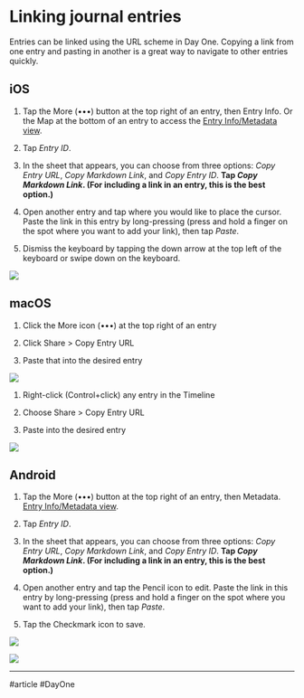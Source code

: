 # Linking journal entries

Entries can be linked using the URL scheme in Day One. Copying a link from one entry and pasting in another is a great way to navigate to other entries quickly. 

## iOS

  1. Tap the More (•••) button at the top right of an entry, then Entry Info. Or the Map at the bottom of an entry to access the [Entry Info/Metadata view](https://help.dayoneapp.com/en/articles/882775-entry-info-metadata-in-day-one-for-ios). 

  2. Tap _Entry ID_.

  3. In the sheet that appears, you can choose from three options: _Copy Entry URL_, _Copy Markdown Link_, and _Copy Entry ID_. **Tap _Copy Markdown Link_. (For including a link in an entry, this is the best option.)**

  4. Open another entry and tap where you would like to place the cursor. Paste the link in this entry by long-pressing (press and hold a finger on the spot where you want to add your link), then tap _Paste_.

  5. Dismiss the keyboard by tapping the down arrow at the top left of the keyboard or swipe down on the keyboard.

![](https://downloads.intercomcdn.com/i/o/377156722/d1dd0998dc8b09bf97e33088/Screen+Shot+2021-08-17+at+12.47.51+PM.png)

## macOS

  1. Click the More icon (•••) at the top right of an entry

  2. Click Share > Copy Entry URL

  3. Paste that into the desired entry

![](https://downloads.intercomcdn.com/i/o/377158366/08fe619d0d9948f4682255e0/Screen+Shot+2021-08-17+at+12.50.07+PM.png)

  1. Right-click (Control+click) any entry in the Timeline

  2. Choose Share > Copy Entry URL

  3. Paste into the desired entry

![](https://downloads.intercomcdn.com/i/o/377158437/f66f98e57987be5c5f9e5826/Screen+Shot+2021-08-17+at+12.50.54+PM.png)

### 

## Android

  1. Tap the More (•••) button at the top right of an entry, then Metadata. [Entry Info/Metadata view](https://help.dayoneapp.com/en/articles/882775-entry-info-metadata-in-day-one-for-ios). 

  2. Tap _Entry ID_.

  3. In the sheet that appears, you can choose from three options: _Copy Entry URL_, _Copy Markdown Link_, and _Copy Entry ID_. **Tap _Copy Markdown Link_. (For including a link in an entry, this is the best option.)**

  4. Open another entry and tap the Pencil icon to edit. Paste the link in this entry by long-pressing (press and hold a finger on the spot where you want to add your link), then tap _Paste_.

  5. Tap the Checkmark icon to save.

![](https://downloads.intercomcdn.com/i/o/377187602/c81206a5467350e00f85bf74/Screen+Shot+2021-08-17+at+1.54.24+PM.png)

![](https://downloads.intercomcdn.com/i/o/377200551/4fbe857411aeda76def3eaed/Screen+Shot+2021-08-17+at+2.25.48+PM.png)


___

#article #DayOne